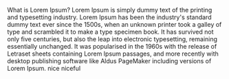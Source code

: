 What is Lorem Ipsum?
Lorem Ipsum is simply dummy text of the printing and typesetting
industry. Lorem Ipsum has been the industry's standard dummy
text ever since the 1500s, when an unknown printer took a galley
of type and scrambled it to make a type specimen book. It has
survived not only five centuries, but also the leap into
electronic typesetting, remaining essentially unchanged. It was
popularised in the 1960s with the release of Letraset sheets
containing Lorem Ipsum passages, and more recently with desktop
publishing software like Aldus PageMaker including versions of
Lorem Ipsum.    nice niceful